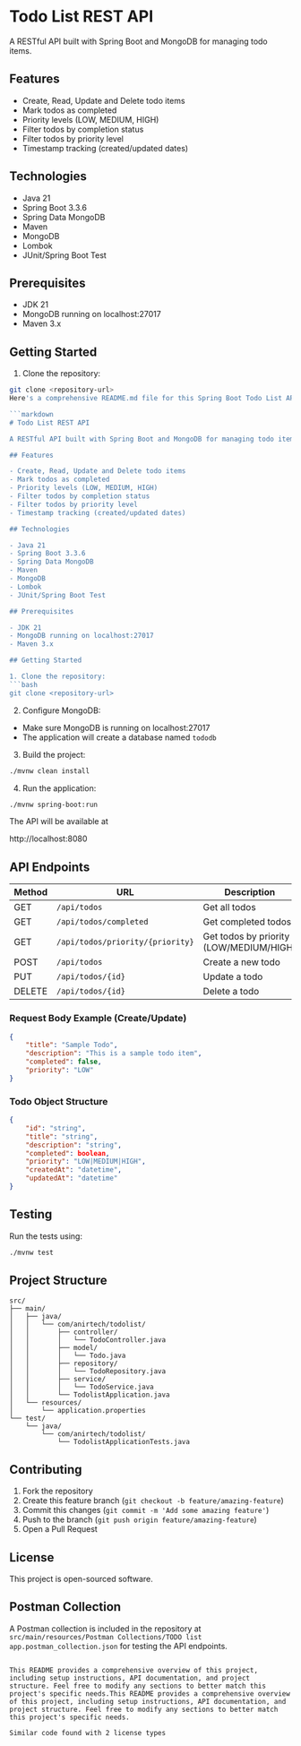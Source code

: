 # Todo List REST API

A RESTful API built with Spring Boot and MongoDB for managing todo items.

## Features

- Create, Read, Update and Delete todo items
- Mark todos as completed
- Priority levels (LOW, MEDIUM, HIGH)
- Filter todos by completion status
- Filter todos by priority level
- Timestamp tracking (created/updated dates)

## Technologies

- Java 21
- Spring Boot 3.3.6
- Spring Data MongoDB
- Maven
- MongoDB
- Lombok
- JUnit/Spring Boot Test

## Prerequisites

- JDK 21
- MongoDB running on localhost:27017
- Maven 3.x

## Getting Started

1. Clone the repository:
```bash
git clone <repository-url>
Here's a comprehensive README.md file for this Spring Boot Todo List API project:

```markdown
# Todo List REST API

A RESTful API built with Spring Boot and MongoDB for managing todo items.

## Features

- Create, Read, Update and Delete todo items
- Mark todos as completed
- Priority levels (LOW, MEDIUM, HIGH)
- Filter todos by completion status
- Filter todos by priority level
- Timestamp tracking (created/updated dates)

## Technologies

- Java 21
- Spring Boot 3.3.6
- Spring Data MongoDB
- Maven
- MongoDB
- Lombok
- JUnit/Spring Boot Test

## Prerequisites

- JDK 21
- MongoDB running on localhost:27017
- Maven 3.x

## Getting Started

1. Clone the repository:
```bash
git clone <repository-url>
```

2. Configure MongoDB:
- Make sure MongoDB is running on localhost:27017
- The application will create a database named `tododb`

3. Build the project:
```bash
./mvnw clean install
```

4. Run the application:
```bash
./mvnw spring-boot:run
```

The API will be available at 

http://localhost:8080



## API Endpoints

| Method | URL | Description |
|--------|-----|-------------|
| GET | `/api/todos` | Get all todos |
| GET | `/api/todos/completed` | Get completed todos |
| GET | `/api/todos/priority/{priority}` | Get todos by priority (LOW/MEDIUM/HIGH) |
| POST | `/api/todos` | Create a new todo |
| PUT | `/api/todos/{id}` | Update a todo |
| DELETE | `/api/todos/{id}` | Delete a todo |

### Request Body Example (Create/Update)

```json
{
    "title": "Sample Todo",
    "description": "This is a sample todo item",
    "completed": false,
    "priority": "LOW"
}
```

### Todo Object Structure

```json
{
    "id": "string",
    "title": "string",
    "description": "string",
    "completed": boolean,
    "priority": "LOW|MEDIUM|HIGH",
    "createdAt": "datetime",
    "updatedAt": "datetime"
}
```

## Testing

Run the tests using:

```bash
./mvnw test
```

## Project Structure

```
src/
├── main/
│   ├── java/
│   │   └── com/anirtech/todolist/
│   │       ├── controller/
│   │       │   └── TodoController.java
│   │       ├── model/
│   │       │   └── Todo.java
│   │       ├── repository/
│   │       │   └── TodoRepository.java
│   │       ├── service/
│   │       │   └── TodoService.java
│   │       └── TodolistApplication.java
│   └── resources/
│       └── application.properties
└── test/
    └── java/
        └── com/anirtech/todolist/
            └── TodolistApplicationTests.java
```

## Contributing

1. Fork the repository
2. Create this feature branch (`git checkout -b feature/amazing-feature`)
3. Commit this changes (`git commit -m 'Add some amazing feature'`)
4. Push to the branch (`git push origin feature/amazing-feature`)
5. Open a Pull Request

## License

This project is open-sourced software.

## Postman Collection

A Postman collection is included in the repository at `src/main/resources/Postman Collections/TODO list app.postman_collection.json` for testing the API endpoints.
```

This README provides a comprehensive overview of this project, including setup instructions, API documentation, and project structure. Feel free to modify any sections to better match this project's specific needs.This README provides a comprehensive overview of this project, including setup instructions, API documentation, and project structure. Feel free to modify any sections to better match this project's specific needs.

Similar code found with 2 license types